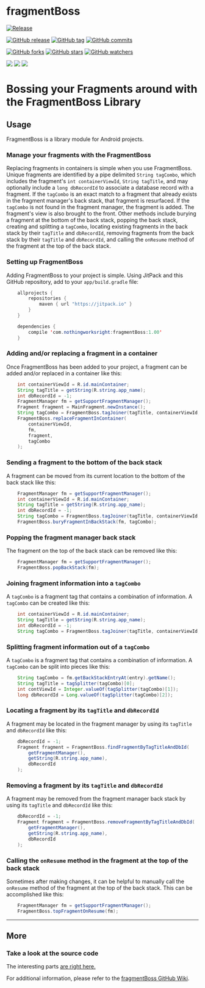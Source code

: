 # fragmentBoss  

[![Release](https://jitpack.io/v/com.nothingworksright/fragmentBoss.svg)](https://jitpack.io/#com.nothingworksright/fragmentBoss)  

[![GitHub release](https://img.shields.io/github/release/nothingworksright/fragmentBoss.svg)](https://github.com/nothingworksright/fragmentBoss/releases)  [![GitHub tag](https://img.shields.io/github/tag/nothingworksright/fragmentBoss.svg)](https://github.com/nothingworksright/fragmentBoss/tags)  [![GitHub commits](https://img.shields.io/github/commits-since/nothingworksright/fragmentBoss/v1.0.1.svg)](https://github.com/nothingworksright/fragmentBoss/commits/master)  

[![GitHub forks](https://img.shields.io/github/forks/nothingworksright/fragmentBoss.svg?style=social&label=Fork)](https://github.com/nothingworksright/fragmentBoss/network)  [![GitHub stars](https://img.shields.io/github/stars/nothingworksright/fragmentBoss.svg?style=social&label=Star)](https://github.com/nothingworksright/fragmentBoss/stargazers)  [![GitHub watchers](https://img.shields.io/github/watchers/nothingworksright/fragmentBoss.svg?style=social&label=Watch)](https://github.com/nothingworksright/fragmentBoss/watchers)

<a href="https://codeclimate.com/github/nothingworksright/fragmentBoss"><img src="https://codeclimate.com/github/nothingworksright/fragmentBoss/badges/gpa.svg" /></a>  <a href="https://codeclimate.com/github/nothingworksright/fragmentBoss/coverage"><img src="https://codeclimate.com/github/nothingworksright/fragmentBoss/badges/coverage.svg" /></a>  <a href="https://codeclimate.com/github/nothingworksright/fragmentBoss"><img src="https://codeclimate.com/github/nothingworksright/fragmentBoss/badges/issue_count.svg" /></a>  

# Bossing your Fragments around with the FragmentBoss Library

## Usage

FragmentBoss is a library module for Android projects.

### Manage your fragments with the FragmentBoss
Replacing fragments in containers is simple when you use FragmentBoss. Unique fragments are identified by a pipe delimited `String tagCombo`, which includes the fragment's `int containerViewId`, `String tagTitle`, and may optionally include a `long dbRecordId` to associate a database record with a fragment.  If the `tagCombo` is an exact match to a fragment that already exists in the fragment manager's back stack, that fragment is resurfaced. If the `tagCombo` is not found in the fragment manager, the fragment is added. The fragment's view is also brought to the front. Other methods include burying a fragment at the bottom of the back stack, popping the back stack, creating and splitting a `tagCombo`, locating existing fragments in the back stack by their `tagTitle` and `dbRecordId`, removing fragments from the back stack by their `tagTitle` and `dbRecordId`, and calling the `onResume` method of the fragment at the top of the back stack.

### Setting up FragmentBoss
Adding FragmentBoss to your project is simple. Using JitPack and this GitHub repository, add to your `app/build.gradle` file:

```java
    allprojects {
        repositories {
            maven { url "https://jitpack.io" }
        }
    }

    dependencies {
        compile 'com.nothingworksright:fragmentBoss:1.00'
    }
```

### Adding and/or replacing a fragment in a container
Once FragmentBoss has been added to your project, a fragment can be added and/or replaced in a container like this:

```java
    int containerViewId = R.id.mainContainer;
    String tagTitle = getString(R.string.app_name);
    int dbRecordId = -1;
    FragmentManager fm = getSupportFragmentManager();
    Fragment fragment = MainFragment.newInstance();
    String tagCombo = FragmentBoss.tagJoiner(tagTitle, containerViewId, dbRecordId);
    FragmentBoss.replaceFragmentInContainer(
        containerViewId,
        fm,
        fragment,
        tagCombo
    );
```

### Sending a fragment to the bottom of the back stack
A fragment can be moved from its current location to the bottom of the back stack like this:

```java
    FragmentManager fm = getSupportFragmentManager();
    int containerViewId = R.id.mainContainer;
    String tagTitle = getString(R.string.app_name);
    int dbRecordId = -1;
    String tagCombo = FragmentBoss.tagJoiner(tagTitle, containerViewId, dbRecordId);
    FragmentBoss.buryFragmentInBackStack(fm, tagCombo);
```

### Popping the fragment manager back stack
The fragment on the top of the back stack can be removed like this:

```java
    FragmentManager fm = getSupportFragmentManager();
    FragmentBoss.popBackStack(fm);
```

### Joining fragment information into a `tagCombo`
A `tagCombo` is a fragment tag that contains a combination of information. A `tagCombo` can be created like this:

```java
    int containerViewId = R.id.mainContainer;
    String tagTitle = getString(R.string.app_name);
    int dbRecordId = -1;
    String tagCombo = FragmentBoss.tagJoiner(tagTitle, containerViewId, dbRecordId);
```

### Splitting fragment information out of a `tagCombo`
A `tagCombo` is a fragment tag that contains a combination of information. A `tagCombo` can be split into pieces like this:

```java
    String tagCombo = fm.getBackStackEntryAt(entry).getName();
    String tagTitle = tagSplitter(tagCombo)[0];
    int contViewId = Integer.valueOf(tagSplitter(tagCombo)[1]);
    long dbRecordId = Long.valueOf(tagSplitter(tagCombo)[2]);
```

### Locating a fragment by its `tagTitle` and `dbRecordId`
A fragment may be located in the fragment manager by using its `tagTitle` and `dbRecordId` like this:

```java
    dbRecordId = -1;
    Fragment fragment = FragmentBoss.findFragmentByTagTitleAndDbId(
        getFragmentManager(),
        getString(R.string.app_name),
        dbRecordId
    );
```

### Removing a fragment by its `tagTitle` and `dbRecordId`
A fragment may be removed from the fragment manager back stack by using its `tagTitle` and `dbRecordId` like this:

```java
    dbRecordId = -1;
    Fragment fragment = FragmentBoss.removeFragmentByTagTitleAndDbId(
        getFragmentManager(),
        getString(R.string.app_name),
        dbRecordId
    );
```

### Calling the `onResume` method in the fragment at the top of the back stack
Sometimes after making changes, it can be helpful to manually call the `onResume` method of the fragment at the top of the back stack. This can be accomplished like this:

```java
    FragmentManager fm = getSupportFragmentManager();
    FragmentBoss.topFragmentOnResume(fm);
```

---

## More

### Take a look at the source code
The interesting parts [are right here.](../blob/master/fragmentboss/src/main/java/com/nothingworksright/fragmentboss/FragmentBoss.java)

For additional information, please refer to the [fragmentBoss GitHub Wiki](https://github.com/nothingworksright/fragmentBoss/wiki).  
